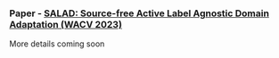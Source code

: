 ### Paper - [**SALAD: Source-free Active Label Agnostic Domain Adaptation (WACV 2023)**](https://arxiv.org/abs/2205.12840)

More details coming soon
